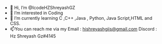 - 👋 Hi, I’m @IcodeHZShreyashGZ
- 👀 I’m interested in Coding  
- 🌱 I’m currently learning C ,C++ ,Java , Python, Java Script,HTML and CSS.
- 📫You can reach me via my Email : hishreyashgiis@gmail.com
                             Discord : Hz Shreyash Gz#4145                         
<!---
IcodeHZShreyashGZ/IcodeHZShreyashGZ is a ✨ special ✨ repository because its `README.md` (this file) appears on your GitHub profile.
You can click the Preview link to take a look at your changes.
--->
